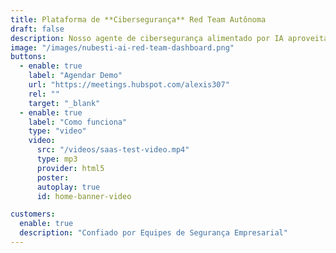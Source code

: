 ```yaml
---
title: Plataforma de **Cibersegurança** Red Team Autônoma
draft: false
description: Nosso agente de cibersegurança alimentado por IA aproveita os frameworks MITRE ATT&CK e OWASP para identificar, validar e priorizar continuamente vulnerabilidades com precisão cirúrgica — minimizando substancialmente os falsos positivos enquanto gera automaticamente patches antes que as ameaças escalem.
image: "/images/nubesti-ai-red-team-dashboard.png"
buttons:
  - enable: true
    label: "Agendar Demo"
    url: "https://meetings.hubspot.com/alexis307"
    rel: ""
    target: "_blank"
  - enable: true
    label: "Como funciona"
    type: "video"
    video:
      src: "/videos/saas-test-video.mp4"
      type: mp3
      provider: html5
      poster:
      autoplay: true
      id: home-banner-video

customers:
  enable: true
  description: "Confiado por Equipes de Segurança Empresarial"
---
```

